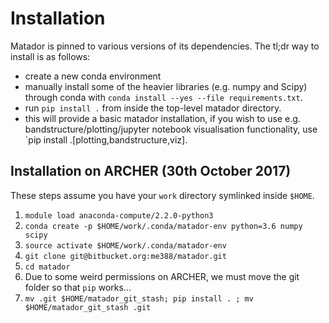 # Installation

Matador is pinned to various versions of its dependencies. The tl;dr way to install is as follows:

- create a new conda environment
- manually install some of the heavier libraries (e.g. numpy and Scipy) through conda with `conda install --yes --file requirements.txt`.
- run `pip install .` from inside the top-level matador directory.
- this will provide a basic matador installation, if you wish to use e.g. bandstructure/plotting/jupyter notebook visualisation functionality, use `pip install .\[plotting,bandstructure,viz\].

## Installation on ARCHER (30th October 2017)

These steps assume you have your `work` directory symlinked inside `$HOME`.

1. `module load anaconda-compute/2.2.0-python3`
2. `conda create -p $HOME/work/.conda/matador-env python=3.6 numpy scipy`
3. `source activate $HOME/work/.conda/matador-env`
4. `git clone git@bitbucket.org:me388/matador.git`
5. `cd matador`
6. Due to some weird permissions on ARCHER, we must move the git folder so that `pip` works...
7. `mv .git $HOME/matador_git_stash; pip install . ; mv $HOME/matador_git_stash .git`
